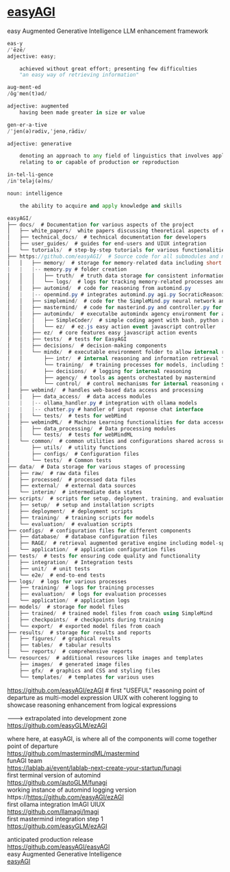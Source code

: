 # <a href="https://github.com/easyAGI/">easyAGI</a>
easy Augmented Generative Intelligence LLM enhancement framework<br />


```python
eas·y
/ˈēzē/
adjective: easy;

    achieved without great effort; presenting few difficulties
    "an easy way of retrieving information"
```
```python
aug·ment·ed
/ôɡˈmen(t)əd/

adjective: augmented
    having been made greater in size or value
```

```python
gen·er·a·tive
/ˈjen(ə)rədiv,ˈjenəˌrādiv/

adjective: generative

    denoting an approach to any field of linguistics that involves applying a finite set of rules to linguistic input in order to produce all and only the well-formed items of a language
    relating to or capable of production or reproduction
```

```python
in·tel·li·gence
/inˈteləj(ə)ns/

noun: intelligence

    the ability to acquire and apply knowledge and skills
```

```csharp
easyAGI/
├── docs/  # Documentation for various aspects of the project
│   ├── white_papers/  white papers discussing theoretical aspects of easyAGI innovations
│   ├── technical_docs/  # technical documentation for developers
│   ├── user_guides/  # guides for end-users and UIUX integration
│   └── tutorials/  # step-by-step tutorials for various functionalities
├── https://github.com/easyAGI/  # Source code for all submodules and main functionalities
│   │   ├── memory/  # storage for memory-related data including short term, long term and episodic memory
|   |   |-- memory.py # folder creation
│   │   │   ├── truth/  # truth data storage for consistent information for SimpleMind training into fact using coach
│   │   │   └── logs/  # logs for tracking memory-related processes and reasoning outputs to be considered for training
│   │   ├── automind/  # code for reasoning from automind.py
│   |   |-- openmind.py # integrates automind.py agi.py SocraticReasoning.py logic.py
│   │   ├── simplemind/  # code for the SimpleMind.py neural network and coach.py trainer to learn from stm and modus ponens
│   │   ├── mastermind/  # code for masterind.py and controller.py for orchestrator of agency
│   │   ├── automindx/  # executalbe automindx agency environment for advanced reasoning technigues and agent generation
│   │   │   ├── SimpleCoder/  # simple coding agent with bash, python and markdown agent generation
│   │   │   └── ez/  # ez.js easy action event javascript controller
│   │   ├── ez/  # core features easy javascript action events
│   │   ├── tests/  # tests for EasyAGI
│   │   ├── decisions/  # decision-making components
│   │   └── mindx/  # executable environment folder to allow internal reasoning, SimpleCoder and agents to create agents for agency
│   │       ├── intr/  # internal reasoning and information retrieval from thoughts
│   │       └── training/  # training processes for models, including SimpleMind with coach
│   │       ├── decisions/  # logging for internal reasoning
│   │       ├── agency/  # tools as agents orchestated by mastermind
│   │       └── control/  # control mechanisms for internal reasoning outputs from mastermind orchestration
│   ├── webmind/  # handles web-based data access and processing
│   │   ├── data_access/  # data access modules
|   |   |-- ollama_handler.py # integration with ollama models
|   |   |-- chatter.py # handler of input reponse chat interface
│   │   └── tests/  # tests for webMind
│   ├── webmindML/  # Machine Learning functionalities for data accessed by webmind
│   │   ├── data_processing/  # Data processing modules
│   │   └── tests/  # tests for webMindML
│   └── common/  # common utilities and configurations shared across submodules
│       ├── utils/  # utility functions
│       ├── configs/  # Configuration files
│       └── tests/  # Common tests
├── data/  # Data storage for various stages of processing
│   ├── raw/  # raw data files
│   ├── processed/  # processed data files
│   ├── external/  # external data sources
│   └── interim/  # intermediate data states
├── scripts/  # scripts for setup, deployment, training, and evaluation
│   ├── setup/  # setup and installation scripts
│   ├── deployment/  # deployment scripts
│   ├── training/  # training scripts for models
│   └── evaluation/  # evaluation scripts
├── configs/  # configuration files for different components
│   ├── database/  # database configuration files
│   ├── RAGE/  # retrieval augmented gerative engine including model-specific configuration files
│   └── application/  # application configuration files
├── tests/  # tests for ensuring code quality and functionality
│   ├── integration/  # Integration tests
│   ├── unit/  # unit tests
│   └── e2e/  # end-to-end tests
├── logs/  # logs for various processes
│   ├── training/  # logs for training processes
│   ├── evaluation/  # logs for evaluation processes
│   └── application/  # application logs
├── models/  # storage for model files
│   ├── trained/  # trained model files from coach using SimpleMind
│   ├── checkpoints/  # checkpoints during training
│   └── export/  # exported model files from coach
├── results/  # storage for results and reports
│   ├── figures/  # graphical results
│   ├── tables/  # tabular results
│   └── reports/  # comprehensive reports
└── resources/  # additional resources like images and templates
    ├── images/  # generated image files
    ├── gfx/  # graphics and CSS and styling files
    └── templates/  # templates for various uses
```

https://github.com/easyAGI/ezAGI # first "USEFUL" reasoning point of departure as multi-model expression UIUX with coherent logging to showcase reasoning enhancement from logical expressions<br />

---> extrapolated into development zone https://github.com/easyGLM/ezAGI<br />

where here, at easyAGI, is where all of the components will come together<br />
point of departure<br />
https://github.com/mastermindML/mastermind<br />
funAGI team<br />
https://lablab.ai/event/lablab-next-create-your-startup/funagi<br />
first terminal version of automind<br  />
https://github.com/autoGLM/funagi<br />
working instance of automind logging version<br />
https://https://github.com/easyAGI/ezAGI<br />
first ollama integration lmAGI UIUX<br />
https://github.com/llamagi/lmagi<br />
first mastermind integration step 1<br />
https://github.com/easyGLM/ezAGI<br />

anticipated production release<br />
https://github.com/easyAGI/easyAGI<br />
easy Augmented Generative Intelligence<br />
<a href="https://github.com/easyAGI">easyAGI</a><br />
